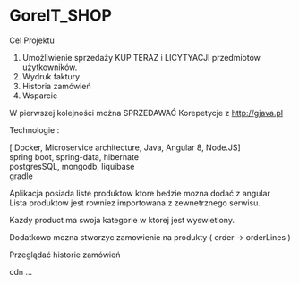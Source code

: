 # GoreIT_SHOP

Cel Projektu 

1) Umożliwienie sprzedaży KUP TERAZ i LICYTYACJI przedmiotów użytkowników.
2) Wydruk faktury
3) Historia zamówień
4) Wsparcie

W pierwszej kolejności można SPRZEDAWAĆ Korepetycje z http://gjava.pl

Technologie : 

[ Docker, Microservice architecture, Java, Angular 8, Node.JS] \
spring boot, spring-data, hibernate \
postgresSQL, mongodb, liquibase \
gradle

Aplikacja posiada liste produktow ktore bedzie mozna dodać z angular \
Lista produktow jest rowniez importowana z zewnetrznego serwisu. 

Kazdy product ma swoja kategorie w ktorej jest wyswietlony.

Dodatkowo mozna stworzyc zamowienie na produkty ( order -> orderLines )

Przeglądać historie zamówień

cdn ...
